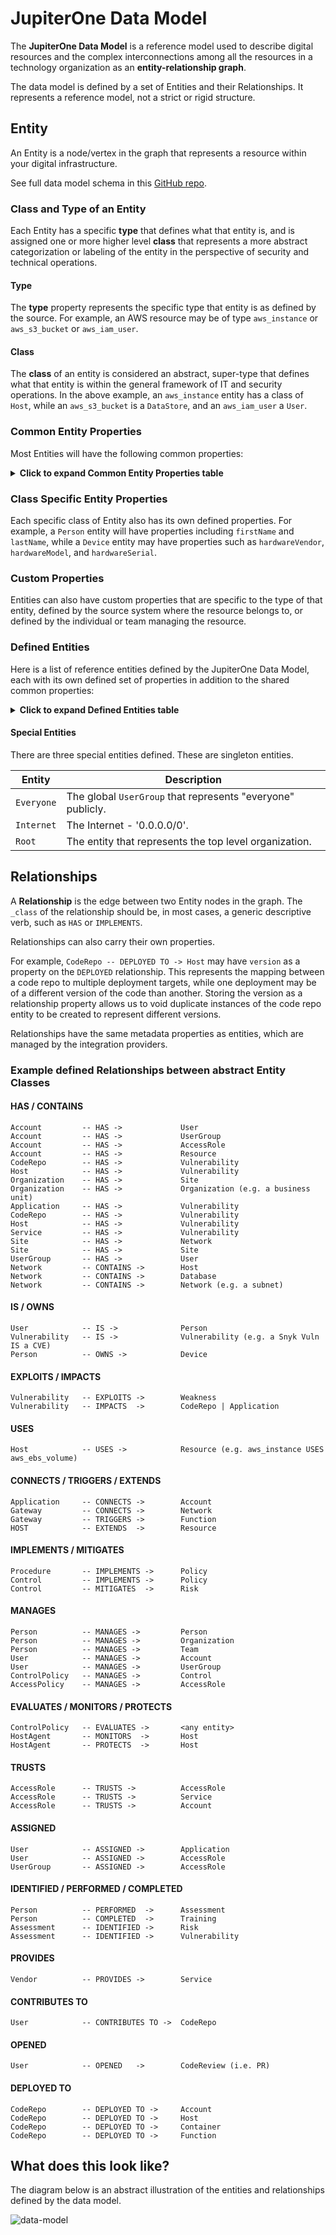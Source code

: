 # JupiterOne Data Model

The **JupiterOne Data Model** is a reference model used to describe digital
resources and the complex interconnections among all the resources in a
technology organization as an **entity-relationship graph**.

The data model is defined by a set of Entities and their Relationships. It
represents a reference model, not a strict or rigid structure.

## Entity

An Entity is a node/vertex in the graph that represents a resource within your
digital infrastructure.

See full data model schema in this [GitHub repo][schema-repo].

### Class and Type of an Entity

Each Entity has a specific **type** that defines what that entity is, and is
assigned one or more higher level **class** that represents a more abstract
categorization or labeling of the entity in the perspective of security and
technical operations.

#### Type

The **type** property represents the specific type that entity is as defined by
the source. For example, an AWS resource may be of type `aws_instance` or
`aws_s3_bucket` or `aws_iam_user`.  

#### Class

The **class** of an entity is considered an abstract, super-type that defines
what that entity is within the general framework of IT and security operations.
In the above example, an `aws_instance` entity has a class of `Host`, while
an `aws_s3_bucket` is a `DataStore`, and an `aws_iam_user` a `User`.

### Common Entity Properties

Most Entities will have the following common properties:

<details>
  <summary style='cursor: pointer;'><strong>Click to expand Common Entity Properties table</strong></summary>
<!--THE FOLLOW SECTION IS AUTO-GENERATED. DO NOT EDIT.-->
<!--BEGIN Common Entity Properties table-->

Property           | Type      | Description
---------          | --------  | ------------
`id`               | `string`,`array` | Identifiers of this entity assigned by the providers. Values are expected to be unique within the provider scope.
`name`             | `string` | Name of this entity
`displayName`      | `string` | Display name, e.g. a person's preferred name or an AWS account alias
`summary`          | `string` | A summary / short description of this entity.
`description`      | `string` | An extended description of this entity.
`classification`   | `string`,`null` | The sensitivity of the data; should match company data classification scheme
`criticality`      | `integer` | A number that represents the value or criticality of this entity, on a scale between 1-10.
`risk`             | `integer` | The risk level of this entity, on a scale between 1-10.
`trust`            | `integer` | The trust level of this entity, on a scale between 1-10.
`complianceStatus` | `number` | The compliance status of the entity, as a percentage of compliancy.
`status`           | `string` | Status of this entity set by the external source system or by a user, e.g. Active, Inactive, Decommissioned
`active`           | `boolean` | Indicates if this entity is currently active.
`public`           | `boolean` | Indicates if this is a public-facing resource (e.g. a public IP or public DNS record) or if the entity is publicly accessible. Default is false.
`validated`        | `boolean` | Indicates if this node has been validated as a known/valid Entity.
`temporary`        | `boolean` | Indicates if this node is a temporary resource, such as a lambda instance or an EC2 instance started by ECS.
`trusted`          | `boolean` | Indicates if this is a trusted resource. For example, a trusted Network, Host, Device, Application, Person, User, or Vendor.
`createdOn`        | `number` | The timestamp (in milliseconds since epoch) when the entity was created at the source. This is different than `_createdOn` which is the timestamp the entity was first ingested into JupiterOne.
`updatedOn`        | `number` | The timestamp (in milliseconds since epoch) when the entity was last updated at the source.
`deletedOn`        | `number` | The timestamp (in milliseconds since epoch) when the entity was deleted at the source.
`discoveredOn`     | `number` | The timestamp (in milliseconds since epoch) when the entity was discovered.
`expiresOn`        | `number` | If the entity is a temporary resource, optionally set the expiration date. For example, the expiration date of an SSL cert.
`createdBy`        | `string` | The source/principal/user that created the entity
`updatedBy`        | `string` | The source/principal/user that updated the entity
`deletedBy`        | `string` | The source/principal/user that deleted the entity
`discoveredBy`     | `string` | The source/principal/user that discovered the entity
`webLink`          | `string` | Web link to the source. For example: https://console.aws.amazon.com/iam/home#/roles/Administrator. This property is used by the UI to add a hyperlink to the entity.
`owner`            | `string` | The owner of this entity. This could reference the name of the owner, or as reference ID/key to another entity in the graph as the owner.
`tags`             | `array` | An array of unnamed tags
`notes`            | `array` | User provided notes about this entity

<!--END Common Entity Properties table-->
</details>

### Class Specific Entity Properties

Each specific class of Entity also has its own defined properties. For example,
a `Person` entity will have properties including `firstName` and `lastName`,
while a `Device` entity may have properties such as `hardwareVendor`,
`hardwareModel`, and `hardwareSerial`.

### Custom Properties

Entities can also have custom properties that are specific to the type of that
entity, defined by the source system where the resource belongs to, or defined
by the individual or team managing the resource.

### Defined Entities

Here is a list of reference entities defined by the JupiterOne Data Model, each with its own defined set of properties in addition to the shared common properties:

<details>
  <summary style='cursor: pointer;'><strong>Click to expand Defined Entities table</strong></summary>
<!--THE FOLLOW SECTION IS AUTO-GENERATED. DO NOT EDIT.-->
<!--BEGIN Defined Entities table-->

Entity             | Description
------             | -----------
`AccessKey`        | A key used to grant access, such as ssh-key, access-key, api-key/token, mfa-token/device, etc.
`AccessPolicy`     | A policy for access control assigned to a Host, Role, User, UserGroup, or Service.
`AccessRole`       | An access control role mapped to a Principal (e.g. user, group, or service).
`Account`          | An organizational account for a service or a set of services (e.g. AWS, Okta, Bitbucket Team, Google G-Suite account, Apple Developer Account). Each Account should be connected to a Service.
`Application`      | A software product or application.
`ApplicationEndpoint` | An application endpoint is a program interface that either initiates or receives a request, such as an API.
`Assessment`       | An object to represent an assessment, including both compliance assessment such as a HIPAA Risk Assessment or a technical assessment such as a Penetration Testing. Each assessment should have findings (e.g. Vulnerability or Risk) associated.
`Attacker`         | An attacker or threat actor.
`Backup`           | A specific repository or data store containing backup data.
`Certificate`      | A digital Certificate such as an SSL or S/MIME certificate.
`Channel`          | A communication channel, such as a Slack channel or AWS SNS topic.
`Cluster`          | A cluster of compute or database resources/workloads.
`CodeCommit`       | A code commit to a repo. The commit id is captured in the _id property of the Entity.
`CodeDeploy`       | A code deploy job.
`CodeModule`       | A software module. Such as an npm_module or java_library.
`CodeRepo`         | A source code repository. A CodeRepo is also a DataRepository therefore should carry all the required properties of DataRepository.
`CodeReview`       | A code review record.
`Configuration`    | A Configuration contains definitions that describe a resource such as a Task, Deployment or Workload. For example, an `aws_ecs_task_definition` is a `Configuration`.
`Container`        | A standard unit of software that packages up code and all its dependencies and configurations.
`Control`          | A security or IT Control. A control can be implemented by a vendor/service, a person/team, a program/process, an automation code/script/configuration, or a system/host/device. Therefore, this is most likely an additional Class applied to a Service (e.g. Okta SSO), a Device (e.g. a physical firewall), or a HostAgent (e.g. Carbon Black CbDefense Agent). Controls are mapped to security policy procedures and compliance standards/requirements.
`ControlPolicy`    | An technical or operational policy with rules that govern (or enforce, evaluate, monitor) a security control.
`CryptoKey`        | A key used to perform cryptographic functions, such as an encryption key.
`DataObject`       | An individual data object, such as an aws-s3-object, sharepoint-document, source-code, or a file (on disk). The exact data type is described in the _type property of the Entity.
`DataStore`        | A virtual repository where data is stored, such as aws-s3-bucket, aws-rds-cluster, aws-dynamodb-table, bitbucket-repo, sharepoint-site, docker-registry. The exact type is described in the _type property of the Entity.
`Database`         | A database cluster/instance.
`Deployment`       | A deployment of code, application, infrastructure or service. For example, a Kubernetes deployment. An auto scaling group is also considered a deployment.
`Device`           | A physical device or media, such as a server, laptop, workstation, smartphone, tablet, router, firewall, switch, wifi-access-point, usb-drive, etc. The exact data type is described in the _type property of the Entity.
`Directory`        | Directory, such as LDAP or Active Directory.
`Disk`             | A disk storage device such as an AWS EBS volume
`Document`         | A document or data object.
`Domain`           | An internet domain.
`DomainRecord`     | The DNS Record of a Domain Zone.
`DomainZone`       | The DNS Zone of an Internet Domain.
`Finding`          | A security finding, which may be a vulnerability or just an informative issue. A single finding may impact one or more resources. The `IMPACTS` relationship between the Vulnerability and the resource entity that was impacted serves as the record of the finding. The `IMPACTS` relationship carries properties such as 'identifiedOn', 'remediatedOn', 'remediationDueOn', 'issueLink', etc.
`Firewall`         | A piece of hardware or software that protects a network/host/application.
`Framework`        | An object to represent a standard compliance or technical security framework.
`Function`         | A virtual application function. For example, an aws_lambda_function, azure_function, or google_cloud_function
`Gateway`          | A gateway/proxy that can be a system/appliance or software service, such as a network router or application gateway.
`Group`            | A defined, generic group of Entities. This could represent a group of Resources, Users, Workloads, DataRepositories, etc.
`Host`             | A compute instance that itself owns a whole network stack and serves as an environment for workloads. Typically it runs an operating system. The exact host type is described in the _type property of the Entity. The UUID of the host should be captured in the _id property of the Entity
`HostAgent`        | A software agent or sensor that runs on a host/endpoint.
`Image`            | A system image. For example, an AWS AMI (Amazon Machine Image).
`Incident`         | An operational or security incident.
`Internet`         | The Internet node in the graph. There should be only one Internet node.
`IpAddress`        | An re-assignable IpAddress resource entity. Do not create an entity for an IP Address _configured_ on a Host. Use this only if the IP Address is a reusable resource, such as an Elastic IP Address object in AWS.
`Key`              | An ssh-key, access-key, api-key/token, pgp-key, etc.
`Logs`             | A specific repository or destination containing application, network, or system logs.
`Module`           | A software or hardware module. Such as an npm_module or java_library.
`Network`          | A network, such as an aws-vpc, aws-subnet, cisco-meraki-vlan.
`NetworkEndpoint`  | A network endpoint for connecting to or accessing network resources. For example, NFS mount targets or VPN endpoints.
`NetworkInterface` | An re-assignable software defined network interface resource entity. Do not create an entity for a network interface _configured_ on a Host. Use this only if the network interface is a reusable resource, such as an Elastic Network Interface object in AWS.
`Organization`     | An organization, such as a company (e.g. JupiterOne) or a business unit (e.g. HR). An organization can be internal or external. Note that there is a more specific Vendor class.
`PR`               | A pull request.
`PasswordPolicy`   | A password policy is a specific `Ruleset`. It is separately defined because of its pervasive usage across digital environments and the well known properties (such as length and complexity) unique to a password policy.
`Person`           | An entity that represents an actual person, such as an employee of an organization.
`Policy`           | A written policy documentation.
`Procedure`        | A written procedure and control documentation. A Procedure typically `IMPLEMENTS` a parent Policy. An actual Control further `IMPLEMENTS` a Procedure.
`Process`          | A compute process -- i.e. an instance of a computer program / software application that is being executed by one or many threads. This is NOT a program level operational process (i.e. a Procedure).
`Product`          | A product developed by the organization, such as a software product.
`Program`          | A program. For example, a bug bounty/vuln disclosure program.
`Project`          | A software development project. Can be used for other generic projects as well but the defined properties are geared towards software development projects.
`Queue`            | A scheduling queue of computing processes or devices.
`Record`           | A DNS record; or an official record (e.g. Risk); or a written document (e.g. Policy/Procedure); or a reference (e.g. Vulnerability/Weakness). The exact record type is captured in the _type property of the Entity.
`Repository`       | A repository that contains resources. For example, a Docker container registry repository hosting Docker container images.
`Requirement`      | An individual requirement for security, compliance, regulation or design.
`Resource`         | A generic assignable resource. A resource is typically non-functional by itself unless used by or attached to a host or workload.
`Review`           | A review record.
`Risk`             | An object that represents an identified Risk as the result of an Assessment. The collection of Risk objects in JupiterOne make up the Risk Register. A Control may have a `MITIGATES` relationship to a Risk.
`Root`             | The root node in the graph. There should be only one Root node per organization account.
`Rule`             | An operational or configuration compliance rule, often part of a Ruleset.
`Ruleset`          | An operational or configuration compliance ruleset with rules that govern (or enforce, evaluate, monitor) a security control or IT system.
`Scanner`          | A system vulnerability, application code or network infrastructure scanner.
`Section`          | An object to represent a section such as a compliance section.
`Service`          | A service provided by a vendor.
`Site`             | The physical location of an organization. A Person (i.e. employee) would typically has a relationship to a Site (i.e. located_at or work_at). Also used as the abstract reference to AWS Regions.
`Standard`         | An object to represent a standard such as a compliance or technical standard.
`Subscription`     | A subscription to a service or channel.
`Task`             | A computational task. Examples include AWS Batch Job, ECS Task, etc.
`Team`             | A team consists of multiple member Person entities. For example, the Development team or the Security team.
`ThreatIntel`      | Threat intelligence captures information collected from vulnerability risk analysis by those with substantive expertise and access to all-source information. Threat intelligence helps a security professional determine the risk of a vulnerability finding to their organization.
`Training`         | A training module, such as a security awareness training or secure development training.
`User`             | A user account/login to access certain systems and/or services. Examples include okta-user, aws-iam-user, ssh-user, local-user (on a host), etc.
`UserGroup`        | A user group, typically associated with some type of access control, such as a group in Okta or in Office365. If a UserGroup has an access policy attached, and all member Users of the UserGroup would inherit the policy.
`Vault`            | A collection of secrets such as a key ring
`Vendor`           | An external organization that is a vendor or service provider.
`Vulnerability`    | A security vulnerability (application or system or infrastructure). A single vulnerability may relate to multiple findings and impact multiple resources. The `IMPACTS` relationship between the Vulnerability and the resource entity that was impacted serves as the record of the finding. The `IMPACTS` relationship carries properties such as 'identifiedOn', 'remediatedOn', 'remediationDueOn', 'issueLink', etc.
`Weakness`         | A security weakness.
`Workload`         | A virtual compute instance, it could be an aws-ec2-instance, a docker-container, an aws-lambda-function, an application-process, or a vmware-instance. The exact workload type is described in the _type property of the Entity.

<!--END Defined Entities table-->
</details>

#### Special Entities

There are three special entities defined. These are singleton entities.

Entity             | Description
------             | -----------
`Everyone`         | The global `UserGroup` that represents "everyone" publicly.
`Internet`         | The Internet - '0.0.0.0/0'.
`Root`             | The entity that represents the top level organization.

## Relationships

A **Relationship** is the edge between two Entity nodes in the graph. The
`_class` of the relationship should be, in most cases, a generic descriptive
verb, such as `HAS` or `IMPLEMENTS`.

Relationships can also carry their own properties.

For example, `CodeRepo -- DEPLOYED TO -> Host` may have `version` as a property
on the `DEPLOYED` relationship. This represents the mapping between a code
repo to multiple deployment targets, while one deployment may be of a different
version of the code than another. Storing the version as a relationship
property allows us to void duplicate instances of the code repo entity to be
created to represent different versions.

Relationships have the same metadata properties as entities, which are managed
by the integration providers.

### Example defined Relationships between abstract Entity Classes

#### HAS / CONTAINS

```text
Account         -- HAS ->             User
Account         -- HAS ->             UserGroup
Account         -- HAS ->             AccessRole
Account         -- HAS ->             Resource
CodeRepo        -- HAS ->             Vulnerability
Host            -- HAS ->             Vulnerability
Organization    -- HAS ->             Site
Organization    -- HAS ->             Organization (e.g. a business unit)
Application     -- HAS ->             Vulnerability
CodeRepo        -- HAS ->             Vulnerability
Host            -- HAS ->             Vulnerability
Service         -- HAS ->             Vulnerability
Site            -- HAS ->             Network
Site            -- HAS ->             Site
UserGroup       -- HAS ->             User
Network         -- CONTAINS ->        Host
Network         -- CONTAINS ->        Database
Network         -- CONTAINS ->        Network (e.g. a subnet)
```

#### IS / OWNS

```text
User            -- IS ->              Person
Vulnerability   -- IS ->              Vulnerability (e.g. a Snyk Vuln IS a CVE)
Person          -- OWNS ->            Device
```

#### EXPLOITS / IMPACTS

```text
Vulnerability   -- EXPLOITS ->        Weakness
Vulnerability   -- IMPACTS  ->        CodeRepo | Application
```

#### USES

```text
Host            -- USES ->            Resource (e.g. aws_instance USES aws_ebs_volume)
```

#### CONNECTS / TRIGGERS / EXTENDS

```text
Application     -- CONNECTS ->        Account
Gateway         -- CONNECTS ->        Network
Gateway         -- TRIGGERS ->        Function
HOST            -- EXTENDS  ->        Resource
```

#### IMPLEMENTS / MITIGATES

```text
Procedure       -- IMPLEMENTS ->      Policy
Control         -- IMPLEMENTS ->      Policy
Control         -- MITIGATES  ->      Risk
```

#### MANAGES

```text
Person          -- MANAGES ->         Person
Person          -- MANAGES ->         Organization
Person          -- MANAGES ->         Team
User            -- MANAGES ->         Account
User            -- MANAGES ->         UserGroup
ControlPolicy   -- MANAGES ->         Control
AccessPolicy    -- MANAGES ->         AccessRole
```

#### EVALUATES / MONITORS / PROTECTS

```text
ControlPolicy   -- EVALUATES ->       <any entity>
HostAgent       -- MONITORS  ->       Host
HostAgent       -- PROTECTS  ->       Host
```

#### TRUSTS

```text
AccessRole      -- TRUSTS ->          AccessRole
AccessRole      -- TRUSTS ->          Service
AccessRole      -- TRUSTS ->          Account
```

#### ASSIGNED

```text
User            -- ASSIGNED ->        Application
User            -- ASSIGNED ->        AccessRole
UserGroup       -- ASSIGNED ->        AccessRole
```

#### IDENTIFIED / PERFORMED / COMPLETED

```text
Person          -- PERFORMED  ->      Assessment
Person          -- COMPLETED  ->      Training
Assessment      -- IDENTIFIED ->      Risk
Assessment      -- IDENTIFIED ->      Vulnerability
```

#### PROVIDES

```text
Vendor          -- PROVIDES ->        Service
```

#### CONTRIBUTES TO

```text
User            -- CONTRIBUTES TO ->  CodeRepo
```

#### OPENED

```text
User            -- OPENED   ->        CodeReview (i.e. PR)
```

#### DEPLOYED TO

```text
CodeRepo        -- DEPLOYED TO ->     Account
CodeRepo        -- DEPLOYED TO ->     Host
CodeRepo        -- DEPLOYED TO ->     Container
CodeRepo        -- DEPLOYED TO ->     Function
```

## What does this look like?

The diagram below is an abstract illustration of the entities and relationships
defined by the data model.

![data-model](../assets/data-model.png)

[schema-repo]: https://github.com/JupiterOne/data-model

[person-team]: ./person-team-relationship.md
